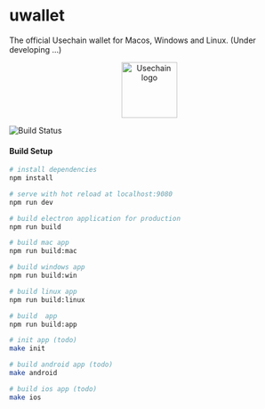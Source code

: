 # uwallet

The official Usechain wallet for Macos, Windows and Linux. 
(Under developing ...)

<p align="center"><a href="https://usechain.net" target="_blank" rel="noopener noreferrer"><img width="100" src="https://www.usechain.net/static/img/logo.png" alt="Usechain logo"></a></p>

![Build Status](https://ci.appveyor.com/api/projects/status/github/usechain/uwallet?branch=master&svg=true)

#### Build Setup

``` bash
# install dependencies
npm install

# serve with hot reload at localhost:9080
npm run dev

# build electron application for production
npm run build

# build mac app
npm run build:mac

# build windows app
npm run build:win

# build linux app
npm run build:linux

# build  app
npm run build:app

# init app (todo)
make init

# build android app (todo)
make android

# build ios app (todo)
make ios

```

